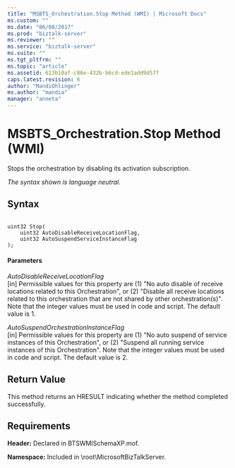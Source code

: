 ```yaml
---
title: "MSBTS_Orchestration.Stop Method (WMI) | Microsoft Docs"
ms.custom: ""
ms.date: "06/08/2017"
ms.prod: "biztalk-server"
ms.reviewer: ""
ms.service: "biztalk-server"
ms.suite: ""
ms.tgt_pltfrm: ""
ms.topic: "article"
ms.assetid: 613b10af-c86e-432b-b6cd-ede1add9d57f
caps.latest.revision: 6
author: "MandiOhlinger"
ms.author: "mandia"
manager: "anneta"
---
```

# MSBTS_Orchestration.Stop Method (WMI)
Stops the orchestration by disabling its activation subscription.  
  
 *The syntax shown is language neutral.*  
  
## Syntax  
  
```  
  
uint32 Stop(  
    uint32 AutoDisableReceiveLocationFlag,   
    uint32 AutoSuspendServiceInstanceFlag  
);  
```  
  
#### Parameters  
 *AutoDisableReceiveLocationFlag*  
 [in] Permissible values for this property are (1) "No auto disable of receive locations related to this Orchestration", or (2) "Disable all receive locations related to this orchestration that are not shared by other orchestration(s)". Note that the integer values must be used in code and script. The default value is 1.  
  
 *AutoSuspendOrchestrationInstanceFlag*  
 [in] Permissible values for this property are (1) "No auto suspend of service instances of this Orchestration", or (2) "Suspend all running service instances of this Orchestration". Note that the integer values must be used in code and script. The default value is 2.  
  
## Return Value  
 This method returns an HRESULT indicating whether the method completed successfully.  
  
## Requirements  
 **Header:** Declared in BTSWMISchemaXP.mof.  
  
 **Namespace:** Included in \root\MicrosoftBizTalkServer.